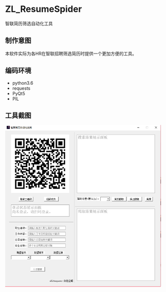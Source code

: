 # ZL_ResumeSpider
智联简历筛选自动化工具

## 制作意图
本软件实际为各HR在智联招聘筛选简历时提供一个更加方便的工具。

## 编码环境
- python3.6
- requests
- PyQt5
- PIL

## 工具截图
![智联简历筛选自动化软件](https://github.com/ixxooi-baijian/img/blob/master/%E6%99%BA%E8%81%94%E7%AE%80%E5%8E%86%E7%AD%9B%E9%80%89%E8%87%AA%E5%8A%A8%E5%8C%96%E7%B3%BB%E7%BB%9F.jpg)
